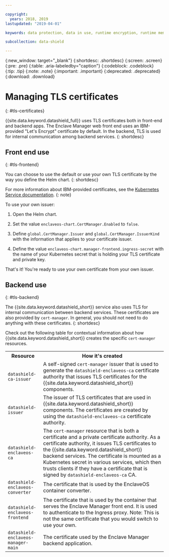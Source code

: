 ```yaml
---

copyright:
  years: 2018, 2019
lastupdated: "2019-04-01"

keywords: data protection, data in use, runtime encryption, runtime memory encryption, encrypted memory, intel sgx, software guard extensions, fortanix runtime encryption

subcollection: data-shield

---
```


{:new_window: target="_blank"}
{:shortdesc: .shortdesc}
{:screen: .screen}
{:pre: .pre}
{:table: .aria-labeledby="caption"}
{:codeblock: .codeblock}
{:tip: .tip}
{:note: .note}
{:important: .important}
{:deprecated: .deprecated}
{:download: .download}



# Managing TLS certificates
{: #tls-certificates}

{{site.data.keyword.datashield_full}} uses TLS certificates both in front-end and backend apps. The Enclave Manager web front end uses an IBM-provided "Let's Encrypt" certificate by default. In the backend, TLS is used for internal communication among backend services.
{: shortdesc}


## Front end use
{: #tls-frontend}

You can choose to use the default or use your own TLS certificate by the way you define the Helm chart.
{: shortdesc}

For more information about IBM-provided certificates, see the [Kubernetes Service documentation](/docs/containers?topic=containers-ingress#ingress_expose_public).
{: note}

To use your own issuer:

1. Open the Helm chart.

2. Set the value `enclaveos-chart.CertManager.Enabled` to `false`.

3. Define `global.CertManager.Issuer` and `global.CertManager.IssuerKind` with the information that applies to your certificate issuer.

4. Define the value `enclaveos-chart.manager-frontend.ingress-secret` with the name of your Kubernetes secret that is holding your TLS certificate and private key.

That's it! You're ready to use your own certificate from your own issuer. 



## Backend use
{: #tls-backend}

The {{site.data.keyword.datashield_short}} service also uses TLS for internal communication between backend services. These certificates are also provided by `cert-manager`. In general, you should not need to do anything with these certificates.
{: shortdesc}

Check out the following table for contextual information about how {{site.data.keyword.datashield_short}} creates the specific `cert-manager` resources.

<table>
    <tr>
        <th>Resource</th>
        <th>How it's created</th>
    </tr>
    <tr>
        <td><code>datashield-ca-issuer</code></td>
        <td>A self-signed <code>cert-manager</code> issuer that is used to generate the <code>datashield-enclaveos-ca</code> certificate authority that issues TLS certificates for the {{site.data.keyword.datashield_short}} components.</td>
    </tr>
    <tr>
        <td><code>datashield-issuer</code></td>
        <td>The issuer of TLS certificates that are used in {{site.data.keyword.datashield_short}} components. The certificates are created by using the <code>datashield-enclaveos-ca</code> certificate authority.</td>
    </tr>
    <tr>
        <td><code>datashield-enclaveos-ca</code></td>
        <td>The <code>cert-manager</code> resource that is both a certificate and a private certificate authority. As a certificate authority, it issues TLS certificates to the {{site.data.keyword.datashield_short}} backend services. The certificate is mounted as a Kubernetes secret in various services, which then trusts clients if they have a certificate that is signed by <code>datashield-enclaveos-ca</code> CA.</td>
    </tr>
    <tr>
        <td><code>datashield-enclaveos-converter</code></td>
        <td>The certificate that is used by the EnclaveOS container converter.</td>
    </tr>
    <tr>
        <td><code>datashield-enclaveos-frontend</code></td>
        <td>The certificate that is used by the container that serves the Enclave Manager front end. It is used to authenticate to the Ingress proxy. Note: This is not the same certificate that you would switch to use your own.</td>
    </tr>
    <tr>
        <td><code>datashield-enclaveos-manager-main</code></td>
        <td>The certificate used by the Enclave Manager backend application.</td>
    </tr>
</table>


<!---## Disabling cert-manager
{: #tls-disable-cert-manager}

You can choose to disable `cert-manager` entirely and configure your certificates manually for the Enclave Manager backend services. To do so, set the Helm value `global.CertManager.Enabled` to `false`.--->


